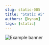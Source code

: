 ```yaml
---
slug: static-005
title: "Static #5"
authors: [kynan]
tags: [static]
---
```


![Example banner](/img/stories/static/005.PNG)
